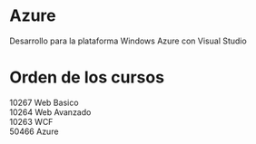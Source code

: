 Azure
=====

Desarrollo para la plataforma Windows Azure con Visual Studio

Orden de los cursos
===================
10267 Web Basico<br>
10264 Web Avanzado<br>
10263 WCF<br>
50466 Azure<br>
<br>
<br>

